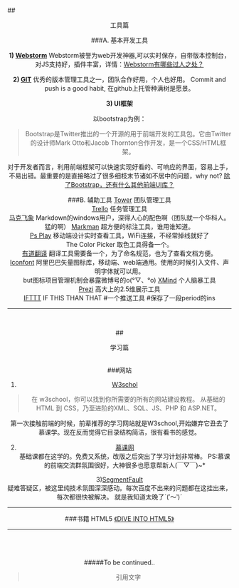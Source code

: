  
 

##<center>工具篇<center/>


###A. 基本开发工具

**1) [Webstorm][1]**
Webstorm被誉为web开发神器,可以实时保存，自带版本控制台，对JS支持好，插件丰富，详情：[Webstorm有哪些过人之处？][2]


**2) [GIT][3]**
优秀的版本管理工具之一，团队合作好用，个人也好用。
Commit and push is a good habit, 在github上托管种满树是愿景。


**3) UI框架**

以bootstrap为例：
> Bootstrap是Twitter推出的一个开源的用于前端开发的工具包。它由Twitter的设计师Mark Otto和Jacob Thornton合作开发，是一个CSS/HTML框架。

对于开发者而言，利用前端框架可以快速实现好看的、可响应的界面，容易上手，不易出错。最重要的是直接略过了很多细枝末节诸如不居中的问题，why not?
[除了Bootstrap，还有什么其他前端UI库？][4]


###B. 辅助工具
[Tower][14]        团队管理工具<br/>
[Trello][15]        任务管理工具<br/>
[马克飞象][12]       Markdown的windows用户，深得人心的配色啊（团队就一个华科人。猛的啊）
[Markman][9]       超方便的标注工具，谁用谁知道。<br/>
[Ps Play][10]        移动端设计实时查看工具，WiFi连接，不经常掉线就好了<br/>
The Color Picker   取色工具得备一个。<br/>
[有道翻译][11]      翻译工具需要备一个，为了命名规范，也为了查看文档方便。<br/>
[Iconfont][7]     阿里巴巴矢量图标库，移动端、web端通用。使用的时候引入文件、声明字体就可以用。<br/>
but图标项目管理机制会暴露微博号的o(°▽、°o)
[XMind][16]  个人脑暴工具<br/>
[Prezi][17]   高大上的2.5维展示工具<br/>
[IFTTT][18]  IF THIS THAN THAT #一个推送工具 #保存了一段period的ins
<br/>

----------
<br/>


##<center>学习篇<center/>
<br/>


###网站
1) [W3schol][8] 
> 在 w3school，你可以找到你所需要的所有的网站建设教程。
从基础的 HTML 到 CSS，乃至进阶的XML、SQL、JS、PHP 和 ASP.NET。

第一次接触前端的时候，前辈推荐的学习网站就是W3school,开始嫌弃它丑去了慕课学。现在反而觉得它目录结构简洁，很有看书的感觉。

2) [慕课网][5]  
基础课都在这学的。免费又系统，改版之后突出了学习计划非常棒。
PS:慕课的前端交流群氛围很好，大神很多也愿意帮新人(￣▽￣)~* 

3)[SegmentFault][6]  
疑难答疑区，被这里纯技术氛围深深感动。每次百度不出来的问题都在这挂出来，每次都很快被解决。
就是我知道太晚了ˋ(′～‵)ˊ 





----------
###书籍
HTML5 [《DIVE INTO HTML5》][13]

----------


<br/>
<br/>
<br/>
#####To be continued..

<br/>




> 引用文字


  [1]: http://www.jetbrains.com/webstorm/
  [2]: http://www.zhihu.com/question/20936155
  [3]: http://git-scm.com/download/
  [4]: http://segmentfault.com/q/1010000000209273
  [5]: http://www.imooc.com
  [6]: http://segmentfault.com
  [7]: http://www.iconfont.cn
  [8]: http://www.w3school.com.cn/index.html
  [9]: http://www.getmarkman.com
  [10]: http://isux.tencent.com/app/psplay
  [11]: http://dict.youdao.com
  [12]: http://www.maxiang.info
  [13]: http://diveintohtml5.info
  [14]: http://tower.im
  [15]: https://trello.com
  [16]: http://www.xmind.net/cn/
  [17]: https://prezi.com
  [18]: https://ifttt.com

